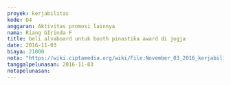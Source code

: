 ```yaml
---
proyek: kerjabilitas
kode: D4
anggaran: Aktivitas promosi lainnya
nama: Riang GIrinda F
title: beli alvaboard untuk booth pinastika award di jogja
date: 2016-11-03
biaya: 21000
nota: "https://wiki.ciptamedia.org/wiki/File:November_03_2016_kerjabilitas_D4_beli_alvaboard_ginda304.jpg"
tanggalpelunasan: 2016-11-03
notapelunasan:
---
```

